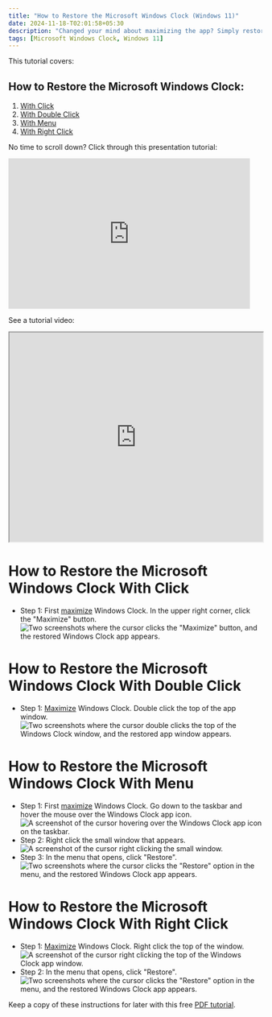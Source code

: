 ```yaml
---
title: "How to Restore the Microsoft Windows Clock (Windows 11)"
date: 2024-11-18-T02:01:58+05:30
description: "Changed your mind about maximizing the app? Simply restore it to the default size. Read on to find out how."
tags: [Microsoft Windows Clock, Windows 11]
---
```

This tutorial covers:

## How to Restore the Microsoft Windows Clock:
1. [With Click](#1)
2. [With Double Click](#2)
2. [With Menu](#3)
3. [With Right Click](#4)

<p>No time to scroll down? Click through this presentation tutorial:</p>
<iframe src="https://docs.google.com/presentation/d/1uYhGo_1kr60Ohq_zNJE6jszlw4RF8RVPtb0B8n3LvdQ/embed?start=false&loop=false&delayms=3000" frameborder="0" width="480" height="299" allowfullscreen="true" mozallowfullscreen="true" webkitallowfullscreen="true"></iframe>

<br />

See a tutorial video:
<iframe class="BLOG_video_class" allowfullscreen="" youtube-src-id="4lVbyBaIYSc" width="100%" height="416" src="https://www.youtube.com/embed/4lVbyBaIYSc"></iframe>

<br />

<h1 id="1">How to Restore the Microsoft Windows Clock With Click</h1>

* Step 1: First [maximize](https://qhtutorials.github.io/posts/how-to-maximize-windows-clock/) Windows Clock. In the upper right corner, click the "Maximize" button. <div class="stepimage">![Two screenshots where the cursor clicks the "Maximize" button, and the restored Windows Clock app appears.](blogclickmaxrestore.png "Click 'Maximize' ")</div>

<h1 id="2">How to Restore the Microsoft Windows Clock With Double Click</h1>

* Step 1: [Maximize](https://qhtutorials.github.io/posts/how-to-maximize-windows-clock/) Windows Clock. Double click the top of the app window. <div class="stepimage">![Two screenshots where the cursor double clicks the top of the Windows Clock window, and the restored app window appears.](blogdblclickrestore.png "Double click the top of the window")</div>

<h1 id="3">How to Restore the Microsoft Windows Clock With Menu</h1>

* Step 1: First [maximize](https://qhtutorials.github.io/posts/how-to-maximize-windows-clock/) Windows Clock. Go down to the taskbar and hover the mouse over the Windows Clock app icon. <div class="stepimage">![A screenshot of the cursor hovering over the Windows Clock app icon on the taskbar.](bloghoverovermax.png "Hover over the app icon")</div>
* Step 2: Right click the small window that appears. <div class="stepimage">![A screenshot of the cursor right clicking the small window.](blogrightclicksmallwindowrestore.png "Right click the small window")</div>
* Step 3: In the menu that opens, click "Restore". <div class="stepimage">![Two screenshots where the cursor clicks the "Restore" option in the menu, and the restored Windows Clock app appears.](bloghoverrightclickrestore.png "Click 'Restore' ")</div>

<h1 id="4">How to Restore the Microsoft Windows Clock With Right Click</h1>

* Step 1: [Maximize](https://qhtutorials.github.io/posts/how-to-maximize-windows-clock/) Windows Clock. Right click the top of the window. <div class="stepimage">![A screenshot of the cursor right clicking the top of the Windows Clock app window.](blogrightclicktoprestore.png "Right click the top of the window")</div>
* Step 2: In the menu that opens, click "Restore". <div class="stepimage">![Two screenshots where the cursor clicks the "Restore" option in the menu, and the restored Windows Clock app appears.](blogrightclickrestore.png "Click 'Restore' ")</div>

Keep a copy of these instructions for later with this free [PDF tutorial](https://drive.google.com/file/d/17JbZqFAvPaHJAQ57JD2ZVVLTJ3Ykkdjj/view?usp=sharing).

<br />








